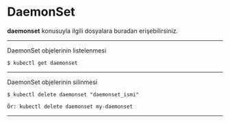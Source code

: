 # DaemonSet
**daemonset** konusuyla ilgili dosyalara buradan erişebilirsiniz.
***
DaemonSet objelerinin listelenmesi

```
$ kubectl get daemonset
```
***
DaemonSet objelerinin silinmesi

```
$ kubectl delete daemonset "daemonset_ismi"

Ör: kubectl delete daemonset my-daemonset
```
***